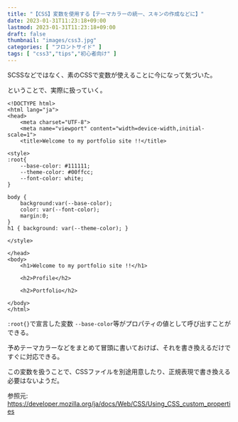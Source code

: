```yaml
---
title: "【CSS】変数を使用する【テーマカラーの統一、スキンの作成などに】"
date: 2023-01-31T11:23:18+09:00
lastmod: 2023-01-31T11:23:18+09:00
draft: false
thumbnail: "images/css3.jpg"
categories: [ "フロントサイド" ]
tags: [ "css3","tips","初心者向け" ]
---
```


SCSSなどではなく、素のCSSで変数が使えることに今になって気づいた。

ということで、実際に扱っていく。


```
<!DOCTYPE html>
<html lang="ja">
<head>
    <meta charset="UTF-8">
    <meta name="viewport" content="width=device-width,initial-scale=1">
    <title>Welcome to my portfolio site !!</title>

<style>
:root{
    --base-color: #111111;
    --theme-color: #00ffcc;
    --font-color: white;
}

body {
    background:var(--base-color);
    color: var(--font-color);
    margin:0;
}
h1 { background: var(--theme-color); }

</style>

</head>
<body>
    <h1>Welcome to my portfolio site !!</h1>

    <h2>Profile</h2>

    <h2>Portfolio</h2>

</body>
</html>
```

`:root{}`で宣言した変数 `--base-color`等がプロパティの値として呼び出すことができる。

予めテーマカラーなどをまとめて冒頭に書いておけば、それを書き換えるだけですぐに対応できる。

この変数を扱うことで、CSSファイルを別途用意したり、正規表現で書き換える必要はないようだ。



参照元: https://developer.mozilla.org/ja/docs/Web/CSS/Using_CSS_custom_properties


